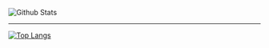 ![Github Stats](https://github-readme-stats.vercel.app/api?username=choi2601&show_icons=true&theme=dark)
***
[![Top Langs](https://github-readme-stats.vercel.app/api/top-langs/?username=choi2601&layout=compact)](https://github.com/anuraghazra/github-readme-stats)
